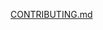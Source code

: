 <a href="https://gitlab.esrf.fr/dau/ci/pyci/-/blob/main/CONTRIBUTING.md" target="_blank">CONTRIBUTING.md</a>